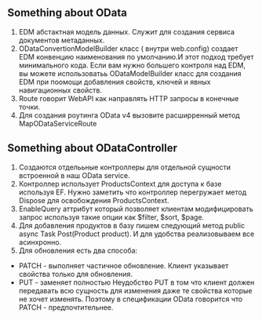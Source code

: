 Something about OData
---

1. EDM абстактная модель данных. Служит для создания сервиса документов метаданных.
2. ODataConvertionModelBuilder класс ( внутри web.config) создает EDM конвенцию наименования по умолчанию.И этот подход требует минимального кода.
Если вам нужно большего контроля над EDM, вы можете использоватьь ODataModelBuilder класс для создания EDM при поомощи добавления свойств, ключей и явных навигационных свойств.
3. Route говорит WebAPI как направлять HTTP запросы в конечные точки.
4. Для создания роутинга OData v4 вызовите расширренный метод MapODataServiceRoute

Something about ODataController
---

1. Создаются отделььные контроллеры для отдельной сущности встроенной в наш OData service.
2. Контроллер  использует ProductsContext для доступа к базе используя EF. Нужно заметить что контроллер перегружает метод Dispose для освобождения ProductsContext.
3. EnableQuery аттрибут который позволяет клиентам модифицировать запрос используя такие опции как $filter, $sort, $page. 
4. Для добавления продуктов в базу пишем следующий метод public async Task<IHttpActionResult> Post(Product product). И для удобства реализовываем все асинхронно. 
5. Для обновления есть два способа:
  - PATCH - выполняет частичное обновление. Клиент указывает свойства только для обновления.
  - PUT - заменяет полностью 
Неудобство PUT в том что клиент должен передавать всю сущность для изменения даже те свойства которые не хочет изменять. Поэтому в спецификации OData говорится что PATCH - предпочтительнее.
